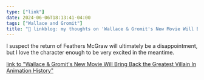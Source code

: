 ```yaml
---
type: ["link"]
date: 2024-06-06T18:13:41-04:00
tags: ["Wallace and Gromit"]
title: "🔗 linkblog: my thoughts on 'Wallace & Gromit's New Movie Will Bring Back the Greatest Villain In Animation History'"
---
```

I suspect the return of Feathers McGraw will ultimately be a disappointment, but I love the character enough to be very excited in the meantime.

[link to "Wallace & Gromit's New Movie Will Bring Back the Greatest Villain In Animation History"](https://gizmodo.com/wallace-and-gromit-netflix-movie-feathers-mcgraw-1851524253)
